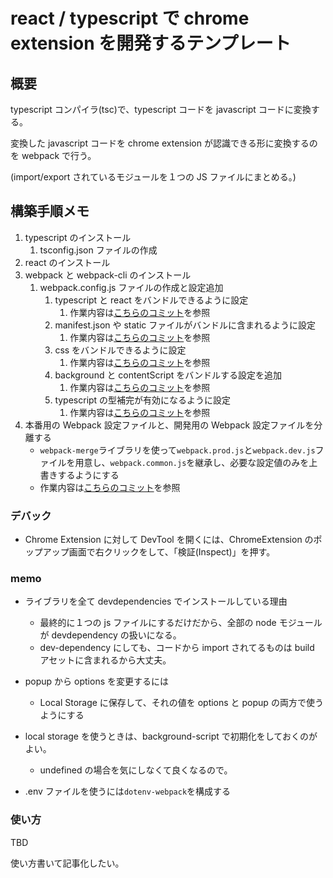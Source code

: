 # react / typescript で chrome extension を開発するテンプレート

## 概要

typescript コンパイラ(tsc)で、typescript コードを javascript コードに変換する。

変換した javascript コードを chrome extension が認識できる形に変換するのを webpack で行う。

(import/export されているモジュールを１つの JS ファイルにまとめる。)

## 構築手順メモ

1. typescript のインストール
   1. tsconfig.json ファイルの作成
2. react のインストール
3. webpack と webpack-cli のインストール
   1. webpack.config.js ファイルの作成と設定追加
      1. typescript と react をバンドルできるように設定
         1. 作業内容は[こちらのコミット](https://github.com/g-ishi/chrome-extension-boillerplate/commit/1e7ea347417c6333db4300b7848e5ce00c4b2271)を参照
      2. manifest.json や static ファイルがバンドルに含まれるように設定
         1. 作業内容は[こちらのコミット](https://github.com/g-ishi/chrome-extension-boillerplate/commit/2b2fb6f65c8cb3e1af1bd570a91ee58ac9a03c4b)を参照
      3. css をバンドルできるように設定
         1. 作業内容は[こちらのコミット](https://github.com/g-ishi/chrome-extension-boillerplate/commit/b79e385627167f4a5be731ef9a3425b913d698c1)を参照
      4. background と contentScript をバンドルする設定を追加
         1. 作業内容は[こちらのコミット](https://github.com/g-ishi/chrome-extension-boillerplate/commit/b1a09dc1c9b6f9ee5d93c94d57d81a467ef559bb)を参照
      5. typescript の型補完が有効になるように設定
         1. 作業内容は[こちらのコミット](https://github.com/g-ishi/chrome-extension-boillerplate/commit/4fd061ea66d71ba04b29952f9bf0319f4f4449c7)を参照
4. 本番用の Webpack 設定ファイルと、開発用の Webpack 設定ファイルを分離する
   - `webpack-merge`ライブラリを使って`webpack.prod.js`と`webpack.dev.js`ファイルを用意し、`webpack.common.js`を継承し、必要な設定値のみを上書きするようにする
   - 作業内容は[こちらのコミット](https://github.com/g-ishi/chrome-extension-boillerplate/commit/3df7104ad6beb830f75b2f2ec9bd9209d8976388)を参照

<!-- TODO: template側への反映 -->

### デバック

- Chrome Extension に対して DevTool を開くには、ChromeExtension のポップアップ画面で右クリックをして、「検証(Inspect)」を押す。

### memo

- ライブラリを全て devdependencies でインストールしている理由

  - 最終的に１つの js ファイルにするだけだから、全部の node モジュールが devdependency の扱いになる。
  - dev-dependency にしても、コードから import されてるものは build アセットに含まれるから大丈夫。

- popup から options を変更するには

  - Local Storage に保存して、それの値を options と popup の両方で使うようにする

- local storage を使うときは、background-script で初期化をしておくのがよい。

  - undefined の場合を気にしなくて良くなるので。

- .env ファイルを使うには`dotenv-webpack`を構成する

### 使い方

TBD

使い方書いて記事化したい。
